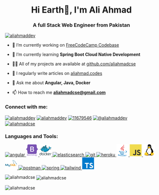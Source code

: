 <h1 align="center">Hi Earth👋, I'm Ali Ahmad</h1>
<h3 align="center">A full Stack Web Engineer from Pakistan</h3>

<!-- <p align="left"> <img src="https://komarev.com/ghpvc/?username=aliahmadcse&label=Profile%20views&color=0e75b6&style=flat" alt="aliahmadcse" /> </p> -->

<p align="left"> <a href="https://twitter.com/aliahmaddev" target="blank"><img src="https://img.shields.io/twitter/follow/aliahmaddev?logo=twitter&style=for-the-badge" alt="aliahmaddev" /></a> </p>

- 🔭 I’m currently working on [FreeCodeCamp Codebase](https://github.com/freeCodeCamp/freeCodeCamp)

- 🌱 I’m currently learning **Spring Boot Cloud Native Development**

- 👨‍💻 All of my projects are available at [github.com/aliahmadcse](github.com/aliahmadcse)

- 📝 I regularly write articles on [aliahmad.codes](aliahmad.codes)

- 💬 Ask me about **Angular, Java, Docker**

- 📫 How to reach me **aliahmadcse@gmail.com**

<h3 align="left">Connect with me:</h3>
<p align="left">
<a href="https://twitter.com/aliahmaddev" target="blank"><img align="center" src="https://raw.githubusercontent.com/rahuldkjain/github-profile-readme-generator/master/src/images/icons/Social/twitter.svg" alt="aliahmaddev" height="30" width="40" /></a>
<a href="https://linkedin.com/in/aliahmaddev" target="blank"><img align="center" src="https://raw.githubusercontent.com/rahuldkjain/github-profile-readme-generator/master/src/images/icons/Social/linked-in-alt.svg" alt="aliahmaddev" height="30" width="40" /></a>
<a href="https://stackoverflow.com/users/11679546" target="blank"><img align="center" src="https://raw.githubusercontent.com/rahuldkjain/github-profile-readme-generator/master/src/images/icons/Social/stack-overflow.svg" alt="11679546" height="30" width="40" /></a>
<a href="https://hashnode.com/@aliahmaddev" target="blank"><img align="center" src="https://raw.githubusercontent.com/rahuldkjain/github-profile-readme-generator/master/src/images/icons/Social/hashnode.svg" alt="@aliahmaddev" height="30" width="40" /></a>
<a href="https://www.hackerrank.com/aliahmadcse" target="blank"><img align="center" src="https://raw.githubusercontent.com/rahuldkjain/github-profile-readme-generator/master/src/images/icons/Social/hackerrank.svg" alt="aliahmadcse" height="30" width="40" /></a>
</p>

<h3 align="left">Languages and Tools:</h3>
<p align="left"> <a href="https://angular.io" target="_blank" rel="noreferrer"> <img src="https://angular.io/assets/images/logos/angular/angular.svg" alt="angular" width="40" height="40"/> </a> <a href="https://getbootstrap.com" target="_blank" rel="noreferrer"> <img src="https://raw.githubusercontent.com/devicons/devicon/master/icons/bootstrap/bootstrap-plain-wordmark.svg" alt="bootstrap" width="40" height="40"/> </a> <a href="https://www.docker.com/" target="_blank" rel="noreferrer"> <img src="https://raw.githubusercontent.com/devicons/devicon/master/icons/docker/docker-original-wordmark.svg" alt="docker" width="40" height="40"/> </a> <a href="https://www.elastic.co" target="_blank" rel="noreferrer"> <img src="https://www.vectorlogo.zone/logos/elastic/elastic-icon.svg" alt="elasticsearch" width="40" height="40"/> </a> <a href="https://git-scm.com/" target="_blank" rel="noreferrer"> <img src="https://www.vectorlogo.zone/logos/git-scm/git-scm-icon.svg" alt="git" width="40" height="40"/> </a> <a href="https://heroku.com" target="_blank" rel="noreferrer"> <img src="https://www.vectorlogo.zone/logos/heroku/heroku-icon.svg" alt="heroku" width="40" height="40"/> </a> <a href="https://www.java.com" target="_blank" rel="noreferrer"> <img src="https://raw.githubusercontent.com/devicons/devicon/master/icons/java/java-original.svg" alt="java" width="40" height="40"/> </a> <a href="https://developer.mozilla.org/en-US/docs/Web/JavaScript" target="_blank" rel="noreferrer"> <img src="https://raw.githubusercontent.com/devicons/devicon/master/icons/javascript/javascript-original.svg" alt="javascript" width="40" height="40"/> </a> <a href="https://www.linux.org/" target="_blank" rel="noreferrer"> <img src="https://raw.githubusercontent.com/devicons/devicon/master/icons/linux/linux-original.svg" alt="linux" width="40" height="40"/> </a> <a href="https://www.mysql.com/" target="_blank" rel="noreferrer"> <img src="https://raw.githubusercontent.com/devicons/devicon/master/icons/mysql/mysql-original-wordmark.svg" alt="mysql" width="40" height="40"/> </a> <a href="https://postman.com" target="_blank" rel="noreferrer"> <img src="https://www.vectorlogo.zone/logos/getpostman/getpostman-icon.svg" alt="postman" width="40" height="40"/> </a> <a href="https://spring.io/" target="_blank" rel="noreferrer"> <img src="https://www.vectorlogo.zone/logos/springio/springio-icon.svg" alt="spring" width="40" height="40"/> </a> <a href="https://tailwindcss.com/" target="_blank" rel="noreferrer"> <img src="https://www.vectorlogo.zone/logos/tailwindcss/tailwindcss-icon.svg" alt="tailwind" width="40" height="40"/> </a> <a href="https://www.typescriptlang.org/" target="_blank" rel="noreferrer"> <img src="https://raw.githubusercontent.com/devicons/devicon/master/icons/typescript/typescript-original.svg" alt="typescript" width="40" height="40"/> </a> </p>

<p><img align="left" src="https://github-readme-stats.vercel.app/api/top-langs?username=aliahmadcse&show_icons=true&locale=en&layout=compact" alt="aliahmadcse" /></p>

<p>&nbsp;<img align="center" src="https://github-readme-stats.vercel.app/api?username=aliahmadcse&show_icons=true&locale=en" alt="aliahmadcse" /></p>

<p><img align="center" src="https://github-readme-streak-stats.herokuapp.com/?user=aliahmadcse&" alt="aliahmadcse" /></p>
